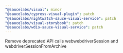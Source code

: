 ```yaml
---
"@saucelabs/visual": minor
"@saucelabs/cypress-visual-plugin": patch
"@saucelabs/nightwatch-sauce-visual-service": patch
"@saucelabs/visual-storybook": patch
"@saucelabs/wdio-sauce-visual-service": patch
---
```


Remove deprecated API calls webwebdriverSession and webdriverSessionFromArchive